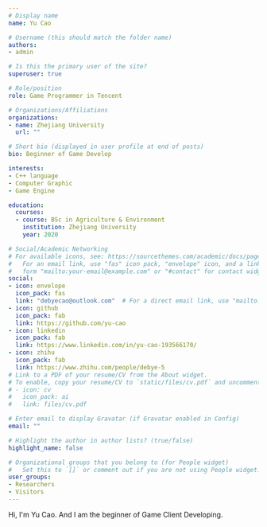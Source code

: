 ```yaml
---
# Display name
name: Yu Cao

# Username (this should match the folder name)
authors:
- admin

# Is this the primary user of the site?
superuser: true

# Role/position
role: Game Programmer in Tencent

# Organizations/Affiliations
organizations:
- name: Zhejiang University
  url: ""

# Short bio (displayed in user profile at end of posts)
bio: Beginner of Game Develop

interests:
- C++ language
- Computer Graphic
- Game Engine

education:
  courses:
  - course: BSc in Agriculture & Environment
    institution: Zhejiang University
    year: 2020

# Social/Academic Networking
# For available icons, see: https://sourcethemes.com/academic/docs/page-builder/#icons
#   For an email link, use "fas" icon pack, "envelope" icon, and a link in the
#   form "mailto:your-email@example.com" or "#contact" for contact widget.
social:
- icon: envelope
  icon_pack: fas
  link: "debyecao@outlook.com"  # For a direct email link, use "mailto:test@example.org".
- icon: github
  icon_pack: fab
  link: https://github.com/yu-cao
- icon: linkedin
  icon_pack: fab
  link: https://www.linkedin.com/in/yu-cao-193566170/
- icon: zhihu
  icon_pack: fab
  link: https://www.zhihu.com/people/debye-5
# Link to a PDF of your resume/CV from the About widget.
# To enable, copy your resume/CV to `static/files/cv.pdf` and uncomment the lines below.
# - icon: cv
#   icon_pack: ai
#   link: files/cv.pdf

# Enter email to display Gravatar (if Gravatar enabled in Config)
email: ""

# Highlight the author in author lists? (true/false)
highlight_name: false

# Organizational groups that you belong to (for People widget)
#   Set this to `[]` or comment out if you are not using People widget.
user_groups:
- Researchers
- Visitors
---
```


Hi, I'm Yu Cao. And I am the beginner of Game Client Developing.
